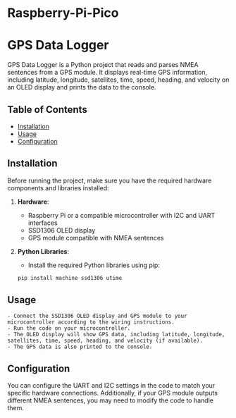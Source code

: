 # Raspberry-Pi-Pico
# GPS Data Logger

GPS Data Logger is a Python project that reads and parses NMEA sentences from a GPS module. It displays real-time GPS information, including latitude, longitude, satellites, time, speed, heading, and velocity on an OLED display and prints the data to the console.

## Table of Contents

- [Installation](#installation)
- [Usage](#usage)
- [Configuration](#configuration)

## Installation

Before running the project, make sure you have the required hardware components and libraries installed:

1. **Hardware**:
   - Raspberry Pi or a compatible microcontroller with I2C and UART interfaces
   - SSD1306 OLED display
   - GPS module compatible with NMEA sentences

2. **Python Libraries**:
   - Install the required Python libraries using pip:

   ```bash
   pip install machine ssd1306 utime
## Usage
    - Connect the SSD1306 OLED display and GPS module to your microcontroller according to the wiring instructions.
    - Run the code on your microcontroller.
    - The OLED display will show GPS data, including latitude, longitude, satellites, time, speed, heading, and velocity (if available).
    - The GPS data is also printed to the console.

## Configuration
You can configure the UART and I2C settings in the code to match your specific hardware connections. Additionally, if your GPS module outputs different NMEA sentences, you may need to modify the code to handle them.

